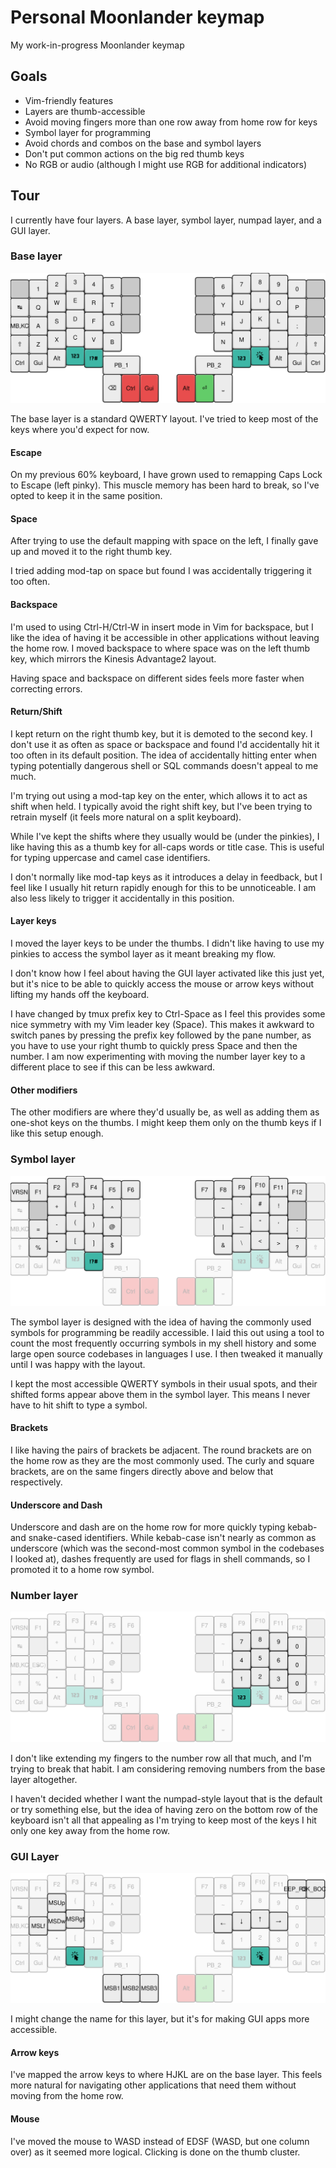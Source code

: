 # Personal Moonlander keymap
My work-in-progress Moonlander keymap

## Goals
- Vim-friendly features
- Layers are thumb-accessible
- Avoid moving fingers more than one row away from home row for keys
- Symbol layer for programming
- Avoid chords and combos on the base and symbol layers
- Don't put common actions on the big red thumb keys
- No RGB or audio (although I might use RGB for additional indicators)

## Tour
I currently have four layers. A base layer, symbol layer, numpad layer, and a
GUI layer.

### Base layer
![Base layer](media/0.svg)

The base layer is a standard QWERTY layout. I've tried to keep most of the keys
where you'd expect for now.

#### Escape
On my previous 60% keyboard, I have grown used to remapping Caps Lock to Escape
(left pinky). This muscle memory has been hard to break, so I've opted to keep
it in the same position.

#### Space
After trying to use the default mapping with space on the left, I finally gave
up and moved it to the right thumb key.

I tried adding mod-tap on space but found I was accidentally triggering it too
often.

#### Backspace
I'm used to using Ctrl-H/Ctrl-W in insert mode in Vim for backspace, but I like
the idea of having it be accessible in other applications without leaving the
home row. I moved backspace to where space was on the left thumb key, which
mirrors the Kinesis Advantage2 layout.

Having space and backspace on different sides feels more faster when correcting
errors.

#### Return/Shift
I kept return on the right thumb key, but it is demoted to the second key. I
don't use it as often as space or backspace and found I'd accidentally hit it
too often in its default position. The idea of accidentally hitting enter when
typing potentially dangerous shell or SQL commands doesn't appeal to me much.

I'm trying out using a mod-tap key on the enter, which allows it to act as
shift when held. I typically avoid the right shift key, but I've been trying to
retrain myself (it feels more natural on a split keyboard).

While I've kept the shifts where they usually would be (under the pinkies), I
like having this as a thumb key for all-caps words or title case. This is
useful for typing uppercase and camel case identifiers.

I don't normally like mod-tap keys as it introduces a delay in feedback, but I
feel like I usually hit return rapidly enough for this to be unnoticeable. I am
also less likely to trigger it accidentally in this position.

#### Layer keys
I moved the layer keys to be under the thumbs. I didn't like having to use my
pinkies to access the symbol layer as it meant breaking my flow.

I don't know how I feel about having the GUI layer activated like this just
yet, but it's nice to be able to quickly access the mouse or arrow keys without
lifting my hands off the keyboard.

I have changed by tmux prefix key to Ctrl-Space as I feel this provides some
nice symmetry with my Vim leader key (Space). This makes it awkward to switch
panes by pressing the prefix key followed by the pane number, as you have to
use your right thumb to quickly press Space and then the number. I am now
experimenting with moving the number layer key to a different place to see if
this can be less awkward.

#### Other modifiers
The other modifiers are where they'd usually be, as well as adding them as
one-shot keys on the thumbs. I might keep them only on the thumb keys if I like
this setup enough.

### Symbol layer
![Base layer](media/1.svg)

The symbol layer is designed with the idea of having the commonly used symbols
for programming be readily accessible. I laid this out using a tool to count
the most frequently occurring symbols in my shell history and some large open
source codebases in languages I use. I then tweaked it manually until I was
happy with the layout.

I kept the most accessible QWERTY symbols in their usual spots, and their
shifted forms appear above them in the symbol layer. This means I never have to
hit shift to type a symbol.

#### Brackets
I like having the pairs of brackets be adjacent. The round brackets are on the
home row as they are the most commonly used. The curly and square brackets, are
on the same fingers directly above and below that respectively.

#### Underscore and Dash
Underscore and dash are on the home row for more quickly typing kebab- and
snake-cased identifiers. While kebab-case isn't nearly as common as underscore
(which was the second-most common symbol in the codebases I looked at), dashes
frequently are used for flags in shell commands, so I promoted it to a home row
symbol.

### Number layer
![Base layer](media/2.svg)

I don't like extending my fingers to the number row all that much, and I'm
trying to break that habit. I am considering removing numbers from the base
layer altogether.

I haven't decided whether I want the numpad-style layout that is the default or
try something else, but the idea of having zero on the bottom row of the
keyboard isn't all that appealing as I'm trying to keep most of the keys I hit
only one key away from the home row.

### GUI Layer
![Base layer](media/3.svg)

I might change the name for this layer, but it's for making GUI apps more
accessible.

#### Arrow keys
I've mapped the arrow keys to where HJKL are on the base layer. This feels more
natural for navigating other applications that need them without moving from
the home row.

#### Mouse
I've moved the mouse to WASD instead of EDSF (WASD, but one column over) as it
seemed more logical. Clicking is done on the thumb cluster.

